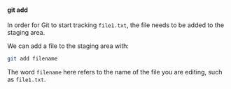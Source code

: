 #### git add

In order for Git to start tracking `file1.txt`, the file needs to be added to the staging area.

We can add a file to the staging area with:

```sh
git add filename
```

The word `filename` here refers to the name of the file you are editing, such as `file1.txt`.
